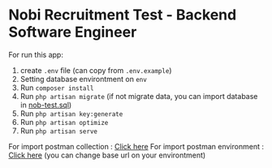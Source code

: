 # Nobi Recruitment Test - Backend Software Engineer

For run this app:
1. create `.env` file (can copy from `.env.example`)
2. Setting database environtment on `env`
3. Run `composer install`
4. Run `php artisan migrate` (if not migrate data, you can import database in [nob-test.sql](submission/nobi-test.sql))
5. Run `php artisan key:generate` 
6. Run `php artisan optimize`
7. Run `php artisan serve`

For import postman collection : [Click here](submission/NOBI_TEST.postman_collection.json)
For import postman environment : [Click here](submission/NOBI_ENV.postman_environment.json) (you can change base url on your environtment)
